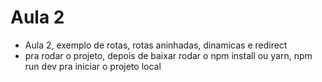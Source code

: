 # Aula 2

- Aula 2, exemplo de rotas, rotas aninhadas, dinamicas e redirect
- pra rodar o projeto, depois de baixar rodar o npm install ou yarn, npm run dev pra iniciar o projeto local

